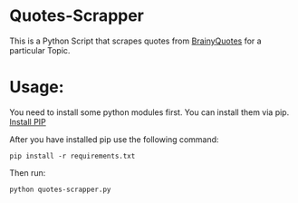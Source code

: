# Quotes-Scrapper

This is a Python Script that scrapes quotes from [BrainyQuotes](https://www.brainyquote.com/) for a particular Topic.

# Usage:
You need to install some python modules first.
You can install them via pip.
[Install PIP](https://packaging.python.org/tutorials/installing-packages/)

After you have installed pip use the following command:
```
pip install -r requirements.txt
```

Then run:
```
python quotes-scrapper.py
```
